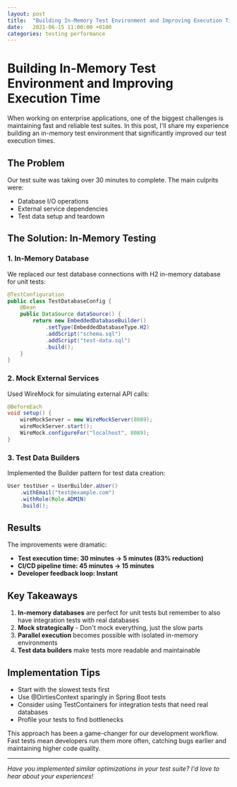 ```yaml
---
layout: post
title:  "Building In-Memory Test Environment and Improving Execution Time"
date:   2021-06-15 11:00:00 +0100
categories: testing performance
---
```


# Building In-Memory Test Environment and Improving Execution Time

When working on enterprise applications, one of the biggest challenges is maintaining fast and reliable test suites. In this post, I'll share my experience building an in-memory test environment that significantly improved our test execution times.

## The Problem

Our test suite was taking over 30 minutes to complete. The main culprits were:
- Database I/O operations
- External service dependencies
- Test data setup and teardown

## The Solution: In-Memory Testing

### 1. In-Memory Database
We replaced our test database connections with H2 in-memory database for unit tests:

```java
@TestConfiguration
public class TestDatabaseConfig {
    @Bean
    public DataSource dataSource() {
        return new EmbeddedDatabaseBuilder()
            .setType(EmbeddedDatabaseType.H2)
            .addScript("schema.sql")
            .addScript("test-data.sql")
            .build();
    }
}
```

### 2. Mock External Services
Used WireMock for simulating external API calls:

```java
@BeforeEach
void setup() {
    wireMockServer = new WireMockServer(8089);
    wireMockServer.start();
    WireMock.configureFor("localhost", 8089);
}
```

### 3. Test Data Builders
Implemented the Builder pattern for test data creation:

```java
User testUser = UserBuilder.aUser()
    .withEmail("test@example.com")
    .withRole(Role.ADMIN)
    .build();
```

## Results

The improvements were dramatic:
- **Test execution time: 30 minutes → 5 minutes (83% reduction)**
- **CI/CD pipeline time: 45 minutes → 15 minutes**
- **Developer feedback loop: Instant**

## Key Takeaways

1. **In-memory databases** are perfect for unit tests but remember to also have integration tests with real databases
2. **Mock strategically** - Don't mock everything, just the slow parts
3. **Parallel execution** becomes possible with isolated in-memory environments
4. **Test data builders** make tests more readable and maintainable

## Implementation Tips

- Start with the slowest tests first
- Use @DirtiesContext sparingly in Spring Boot tests
- Consider using TestContainers for integration tests that need real databases
- Profile your tests to find bottlenecks

This approach has been a game-changer for our development workflow. Fast tests mean developers run them more often, catching bugs earlier and maintaining higher code quality.

---

*Have you implemented similar optimizations in your test suite? I'd love to hear about your experiences!*